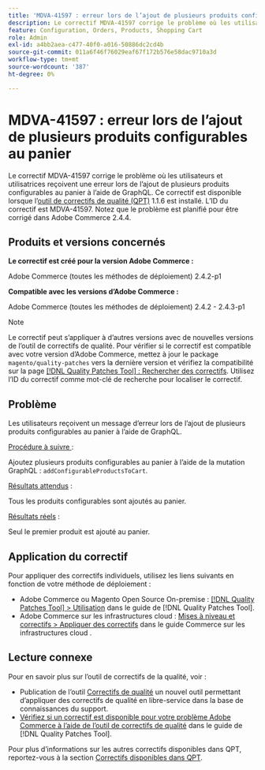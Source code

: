 ```yaml
---
title: 'MDVA-41597 : erreur lors de l’ajout de plusieurs produits configurables au panier'
description: Le correctif MDVA-41597 corrige le problème où les utilisateurs et utilisatrices reçoivent une erreur lors de l’ajout de plusieurs produits configurables au panier à l’aide de GraphQL. Ce correctif est disponible lorsque l’outil [Outil de correctifs de la qualité (QPT)](https://experienceleague.adobe.com/en/docs/commerce-operations/tools/quality-patches-tool/quality-patches-tool-to-self-serve-quality-patches) 1.1.6 est installé. L’ID du correctif est MDVA-41597. Notez que le problème est planifié pour être corrigé dans Adobe Commerce 2.4.4.
feature: Configuration, Orders, Products, Shopping Cart
role: Admin
exl-id: a4bb2aea-c477-40f0-a016-50886dc2cd4b
source-git-commit: 011a6f46f76029eaf67f172b576e58dac9710a3d
workflow-type: tm+mt
source-wordcount: '387'
ht-degree: 0%

---
```


# MDVA-41597 : erreur lors de l’ajout de plusieurs produits configurables au panier

Le correctif MDVA-41597 corrige le problème où les utilisateurs et utilisatrices reçoivent une erreur lors de l’ajout de plusieurs produits configurables au panier à l’aide de GraphQL. Ce correctif est disponible lorsque l’[outil de correctifs de qualité (QPT)](https://experienceleague.adobe.com/en/docs/commerce-operations/tools/quality-patches-tool/quality-patches-tool-to-self-serve-quality-patches) 1.1.6 est installé. L’ID du correctif est MDVA-41597. Notez que le problème est planifié pour être corrigé dans Adobe Commerce 2.4.4.

## Produits et versions concernés

**Le correctif est créé pour la version Adobe Commerce :**

Adobe Commerce (toutes les méthodes de déploiement) 2.4.2-p1

**Compatible avec les versions d’Adobe Commerce :**

Adobe Commerce (toutes les méthodes de déploiement) 2.4.2 - 2.4.3-p1

>[!NOTE]
>
>Le correctif peut s’appliquer à d’autres versions avec de nouvelles versions de l’outil de correctifs de qualité. Pour vérifier si le correctif est compatible avec votre version d’Adobe Commerce, mettez à jour le package `magento/quality-patches` vers la dernière version et vérifiez la compatibilité sur la page [[!DNL Quality Patches Tool] : Rechercher des correctifs](https://experienceleague.adobe.com/en/docs/commerce-operations/tools/quality-patches-tool/quality-patches-tool-to-self-serve-quality-patches). Utilisez l’ID du correctif comme mot-clé de recherche pour localiser le correctif.

## Problème

Les utilisateurs reçoivent un message d’erreur lors de l’ajout de plusieurs produits configurables au panier à l’aide de GraphQL.

<u>Procédure à suivre </u> :

Ajoutez plusieurs produits configurables au panier à l’aide de la mutation GraphQL : `addConfigurableProductsToCart`.

<u>Résultats attendus</u> :

Tous les produits configurables sont ajoutés au panier.

<u>Résultats réels</u> :

Seul le premier produit est ajouté au panier.

## Application du correctif

Pour appliquer des correctifs individuels, utilisez les liens suivants en fonction de votre méthode de déploiement :

* Adobe Commerce ou Magento Open Source On-premise : [[!DNL Quality Patches Tool] > Utilisation](/help/tools/quality-patches-tool/usage.md) dans le guide de [!DNL Quality Patches Tool].
* Adobe Commerce sur les infrastructures cloud : [Mises à niveau et correctifs > Appliquer des correctifs](https://experienceleague.adobe.com/docs/commerce-cloud-service/user-guide/develop/upgrade/apply-patches.html) dans le guide Commerce sur les infrastructures cloud .

## Lecture connexe

Pour en savoir plus sur l’outil de correctifs de la qualité, voir :

* Publication de l’outil [Correctifs de qualité](https://experienceleague.adobe.com/en/docs/commerce-operations/tools/quality-patches-tool/quality-patches-tool-to-self-serve-quality-patches) un nouvel outil permettant d’appliquer des correctifs de qualité en libre-service dans la base de connaissances du support.
* [Vérifiez si un correctif est disponible pour votre problème Adobe Commerce à l’aide de l’outil de correctifs de qualité](/help/tools/quality-patches-tool/patches-available-in-qpt/check-patch-for-magento-issue-with-magento-quality-patches.md) dans le guide de [!DNL Quality Patches Tool].

Pour plus d’informations sur les autres correctifs disponibles dans QPT, reportez-vous à la section [Correctifs disponibles dans QPT](https://experienceleague.adobe.com/tools/commerce-quality-patches/index.html).
